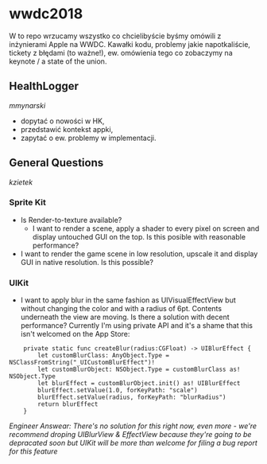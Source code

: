 # wwdc2018

W to repo wrzucamy wszystko co chcielibyście byśmy omówili z inżynierami Apple na WWDC. Kawałki kodu, problemy jakie napotkaliście, tickety z błędami (to ważne!), ew. omówienia tego co zobaczymy na keynote / a state of the union.

## HealthLogger
*mmynarski*

- dopytać o nowości w HK,
- przedstawić kontekst appki,
- zapytać o ew. problemy w implementacji. 

## General Questions

*kzietek*

### Sprite Kit

- Is Render-to-texture available?
	- I want to render a scene, apply a shader to every pixel on screen and display untouched GUI on the top. Is this posible with reasonable performance?
- I want to render the game scene in low resolution, upscale it and display GUI in native resolution. Is this possible?

### UIKit

- I want to apply blur in the same fashion as UIVisualEffectView but without changing the color and with a radius of 6pt. Contents underneath the view are moving. Is there a solution with decent performance? Currently I'm using private API and it's a shame that this isn't welcomed on the App Store:

```
    private static func createBlur(radius:CGFloat) -> UIBlurEffect {
        let customBlurClass: AnyObject.Type = NSClassFromString("_UICustomBlurEffect")!
        let customBlurObject: NSObject.Type = customBlurClass as! NSObject.Type
        let blurEffect = customBlurObject.init() as! UIBlurEffect
        blurEffect.setValue(1.0, forKeyPath: "scale")
        blurEffect.setValue(radius, forKeyPath: "blurRadius")
        return blurEffect
    }
```

*Engineer Answear: There's no solution for this right now, even more - we're recommend droping UIBlurView & EffectView because they're going to be depracated soon but UIKit will be more than welcome for filing a bug report for this feature*
